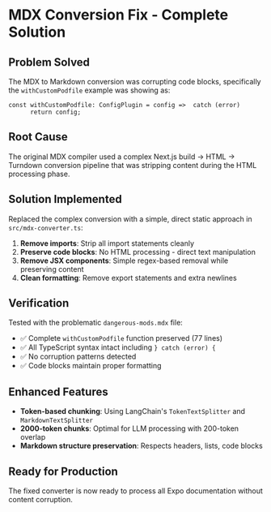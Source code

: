 # MDX Conversion Fix - Complete Solution

## Problem Solved
The MDX to Markdown conversion was corrupting code blocks, specifically the `withCustomPodfile` example was showing as:
```
const withCustomPodfile: ConfigPlugin = config =>  catch (error) 
      return config;
```

## Root Cause
The original MDX compiler used a complex Next.js build → HTML → Turndown conversion pipeline that was stripping content during the HTML processing phase.

## Solution Implemented
Replaced the complex conversion with a simple, direct static approach in `src/mdx-converter.ts`:

1. **Remove imports**: Strip all import statements cleanly
2. **Preserve code blocks**: No HTML processing - direct text manipulation
3. **Remove JSX components**: Simple regex-based removal while preserving content
4. **Clean formatting**: Remove export statements and extra newlines

## Verification
Tested with the problematic `dangerous-mods.mdx` file:
- ✅ Complete `withCustomPodfile` function preserved (77 lines)
- ✅ All TypeScript syntax intact including `} catch (error) {`
- ✅ No corruption patterns detected
- ✅ Code blocks maintain proper formatting

## Enhanced Features
- **Token-based chunking**: Using LangChain's `TokenTextSplitter` and `MarkdownTextSplitter`
- **2000-token chunks**: Optimal for LLM processing with 200-token overlap
- **Markdown structure preservation**: Respects headers, lists, code blocks

## Ready for Production
The fixed converter is now ready to process all Expo documentation without content corruption.